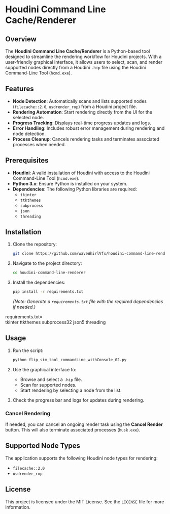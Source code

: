 # Houdini Command Line Cache/Renderer

## Overview

The **Houdini Command Line Cache/Renderer** is a Python-based tool designed to streamline the rendering workflow for Houdini projects. With a user-friendly graphical interface, it allows users to select, scan, and render supported nodes directly from a Houdini `.hip` file using the Houdini Command-Line Tool (`hcmd.exe`).

## Features

- **Node Detection**: Automatically scans and lists supported nodes (`filecache::2.0`, `usdrender_rop`) from a Houdini project file.
- **Rendering Automation**: Start rendering directly from the UI for the selected node.
- **Progress Tracking**: Displays real-time progress updates and logs.
- **Error Handling**: Includes robust error management during rendering and node detection.
- **Process Cleanup**: Cancels rendering tasks and terminates associated processes when needed.

## Prerequisites

- **Houdini**: A valid installation of Houdini with access to the Houdini Command-Line Tool (`hcmd.exe`).
- **Python 3.x**: Ensure Python is installed on your system.
- **Dependencies**: The following Python libraries are required:
  - `tkinter`
  - `ttkthemes`
  - `subprocess`
  - `json`
  - `threading`

## Installation

1. Clone the repository:
   ```bash
   git clone https://github.com/waveWhirlVfx/houdini-command-line-renderer.git
   ```
2. Navigate to the project directory:
   ```bash
   cd houdini-command-line-renderer
   ```
3. Install the dependencies:
   ```bash
   pip install -r requirements.txt
   ```
   *(Note: Generate a `requirements.txt` file with the required dependencies if needed.)*
   
requirements.txt=  
                  tkinter
                  ttkthemes
                  subprocess32
                  json5
                  threading

   

## Usage

1. Run the script:
   ```bash
   python flip_sim_tool_commandLine_withConsole_02.py
   ```
2. Use the graphical interface to:
   - Browse and select a `.hip` file.
   - Scan for supported nodes.
   - Start rendering by selecting a node from the list.

3. Check the progress bar and logs for updates during rendering.

### Cancel Rendering
If needed, you can cancel an ongoing render task using the **Cancel Render** button. This will also terminate associated processes (`husk.exe`).

## Supported Node Types

The application supports the following Houdini node types for rendering:
- `filecache::2.0`
- `usdrender_rop`

## License

This project is licensed under the MIT License. See the `LICENSE` file for more information.
